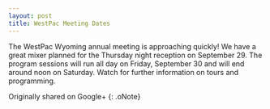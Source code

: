 ```yaml
---
layout: post
title: WestPac Meeting Dates
---
```


The WestPac Wyoming annual meeting is approaching quickly!  We have a great mixer planned for the Thursday night reception on September 29.  The program sessions will run all day on Friday, September 30 and will end around noon on Saturday.  Watch for further information on tours and programming.

Originally shared on Google+
{: .oNote}
